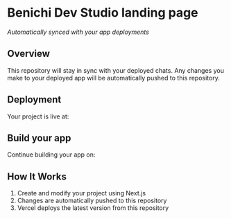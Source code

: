 # Benichi Dev Studio landing page

*Automatically synced with your app deployments*

## Overview

This repository will stay in sync with your deployed chats.
Any changes you make to your deployed app will be automatically pushed to this repository.

## Deployment

Your project is live at:

## Build your app

Continue building your app on:

## How It Works

1. Create and modify your project using Next.js
2. Changes are automatically pushed to this repository
3. Vercel deploys the latest version from this repository
